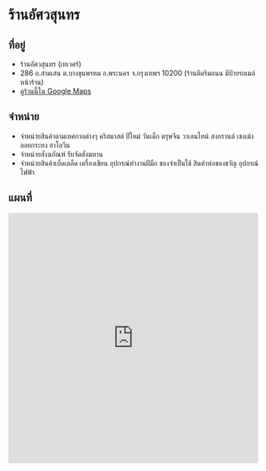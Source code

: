 # ร้านอัศวสุนทร
## ที่อยู่
- ร้านอัศวสุนทร (เทเวศร์)
- 286 ถ.สามเสน ต.บางขุนพรหม อ.พระนคร จ.กรุงเทพฯ 10200 (ร้านติดริมถนน มีป้ายรถเมล์หน้าร้าน)
- [ดูร้านนี้ใน Google Maps](https://www.google.com/maps/place/%E0%B8%AD%E0%B8%B1%E0%B8%A8%E0%B8%A7%E0%B8%AA%E0%B8%B8%E0%B8%99%E0%B8%97%E0%B8%A3+286+%E0%B8%96.+%E0%B8%AA%E0%B8%B2%E0%B8%A1%E0%B9%80%E0%B8%AA%E0%B8%99+%E0%B9%81%E0%B8%82%E0%B8%A7%E0%B8%87%E0%B8%9A%E0%B8%B2%E0%B8%87%E0%B8%82%E0%B8%B8%E0%B8%99%E0%B8%9E%E0%B8%A3%E0%B8%AB%E0%B8%A1+%E0%B9%80%E0%B8%82%E0%B8%95%E0%B8%9E%E0%B8%A3%E0%B8%B0%E0%B8%99%E0%B8%84%E0%B8%A3+%E0%B8%81%E0%B8%A3%E0%B8%B8%E0%B8%87%E0%B9%80%E0%B8%97%E0%B8%9E%E0%B8%A1%E0%B8%AB%E0%B8%B2%E0%B8%99%E0%B8%84%E0%B8%A3+10200/@13.7687494,100.5031263,17z/data=!4m6!3m5!1s0x30e2996894eb9e09:0xdcfb87bb1095c9b6!8m2!3d13.7687494!4d100.5031263!16s%2Fg%2F1hm5q1jjq?gl=th)
## จำหน่าย
- จำหน่ายสินค้าตามเทศกาลต่างๆ คริสมาสต์ ปีใหม่  วันเด็ก ตรุษจีน วาเลนไทน์ สงกรานต์ เชงเม้ง  ลอยกระทง ฮาโลวีน
- จำหน่ายสังฆภัณฑ์ รับจัดสังฆทาน
- จำหน่ายสินค้าเบ็ดเตล็ด เครื่องเขียน อุปกรณ์ทำงานฝีมือ ของจำเป็นใช้ สินค้าห่อของขวัญ อุปกรณ์ไฟฟ้า
## แผนที่
<div style="max-width:100%;overflow:hidden;color:red;width:500px;height:500px;"><div id="g-mapdisplay" style="height:100%; width:100%;max-width:100%;"><iframe style="height:100%;width:100%;border:0;" frameborder="0" src="https://www.google.com/maps/embed/v1/place?q=อัศวสุนทร+ถนน+สามเสน+แขวงบางขุนพรหม+เขตพระนคร+กรุงเทพมหานคร+ประเทศไทย&key=AIzaSyBFw0Qbyq9zTFTd-tUY6dZWTgaQzuU17R8"></iframe></div><a class="embedded-map-code" href="https://www.bootstrapskins.com/themes" id="authmaps-data">premium bootstrap themes</a><style>#g-mapdisplay .text-marker{}.map-generator{max-width: 100%; max-height: 100%; background: none;</style></div>
